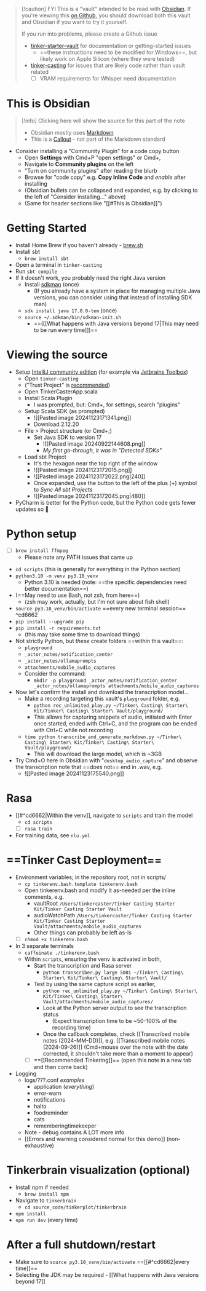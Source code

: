 > [!caution] FYI
> This is a "vault" intended to be read with [Obsidian](https://obsidian.md/). If you're viewing this [on Github](https://github.com/micseydel/tinker-starter-vault), you should download both this vault and Obsidian if you want to try it yourself.
> 
> If you run into problems, please create a Github issue
> - [tinker-starter-vault](https://github.com/micseydel/tinker-starter-vault/issues) for documentation or getting-started issues
> 	- ==these instructions need to be modified for Windows==, but likely work on Apple Silicon (where they were tested)
> - [tinker-casting](https://github.com/micseydel/tinker-casting/issues) for issues that are likely code rather than vault related
> 	- [ ] VRAM requirements for Whisper need documentation

# This is Obsidian

> [!info] Clicking here will show the source for this part of the note
> - Obsidian mostly uses [Markdown](https://en.wikipedia.org/wiki/Markdown)
> - This is a [Callout](https://help.obsidian.md/Editing+and+formatting/Callouts) - not part of the Markdown standard

- Consider installing a "Community Plugin" for a code copy button
	- Open **Settings** with Cmd+P "open settings" or Cmd+,
	- Navigate to **Community plugins** on the left
	- "Turn on community plugins" after reading the blurb
	- Browse for "code copy" e.g. **Copy Inline Code** and *enable* after installing
	- (Obsidian bullets can be collapsed and expanded, e.g. by clicking to the left of "Consider installing..." above)
	- (Same for header sections like "[[#This is Obsidian]]")

# Getting Started

- Install Home Brew if you haven't already - [brew.sh](https://brew.sh)
- Install sbt
	- `brew install sbt`
- Open a terminal in `tinker-casting`
- Run `sbt compile`
- If it doesn't work, you probably need the right Java version
	- Install [sdkman](https://sdkman.io/) (once)
		- (If you already have a system in place for managing multiple Java versions, you can consider using that instead of installing SDK man)
	- `sdk install java 17.0.0-tem` (once)
	- `source ~/.sdkman/bin/sdkman-init.sh`
		- ==([[What happens with Java versions beyond 17|This may need to be run every time]])==

# Viewing the source

- Setup [IntelliJ community edition](https://www.jetbrains.com/idea/download/?section=mac) (for example via [Jetbrains Toolbox](https://www.jetbrains.com/toolbox-app/))
	- Open `tinker-casting`
	- ("Trust Project" is [recommended](https://www.jetbrains.com/help/idea/2024.2/project-security.html?Project_security))
	- Open TinkerCasterApp.scala
	- Install Scala Plugin
		- I was prompted, but: Cmd+, for settings, search "plugins"
	- Setup Scala SDK (as prompted)
		- ![[Pasted image 20241123171341.png]]
		- Download 2.12.20
	- File > Project structure (or Cmd+;)
		- Set Java SDK to version 17
			- ![[Pasted image 20240922144608.png]]
			- *My first go-through, it was in "Detected SDKs"*
	- Load sbt Project
		- It's the hexagon near the top right of the window
		- ![[Pasted image 20241123172015.png]]
		- ![[Pasted image 20241123172022.png|240]]
		- Once expanded, use the button to the left of the plus (+) symbol to *Sync All sbt Projects*
		- ![[Pasted image 20241123172045.png|480]]
- PyCharm is better for the Python code, but the Python code gets fewer updates so 🤷

# Python setup

- [ ] `brew install ffmpeg`
	- Please note any PATH issues that came up
- `cd scripts` (this is generally for everything in the Python section)
- `python3.10 -m venv py3.10_venv`
	- Python 3.10 is needed (note: ==the specific dependencies need better documentation==)
- (==May need to use Bash, not zsh, from here==)
	- (zsh may work, actually, but I'm not sure about fish shell)
- `source py3.10_venv/bin/activate` ==every new terminal session== ^cd6662
- `pip install --upgrade pip`
- `pip install -r requirements.txt`
	- (this may take some time to download things)
- Not strictly Python, but *these* create folders ==within this vault==:
	- `playground`
	- `_actor_notes/notification_center`
	- `_actor_notes/ollamaprompts`
	- `attachments/mobile_audio_captures`
	- Consider the command:
		- `mkdir -p playground _actor_notes/notification_center _actor_notes/ollamaprompts attachments/mobile_audio_captures`
- Now let's confirm the install and download the transcription model...
	- Make a recording targeting this vault's `playground` folder, e.g.
		- `python rec_unlimited_play.py ~/Tinker\ Casting\ Starter\ Kit/Tinker\ Casting\ Starter\ Vault/playground/`
		- This allows for capturing snippets of audio, initiated with Enter once started, ended with Ctrl+C, and the program can be ended with Ctrl+C while not recording
	- `time python transcribe_and_generate_markdown.py ~/Tinker\ Casting\ Starter\ Kit/Tinker\ Casting\ Starter\ Vault/playground/`
		- This will download the large model, which is ~3GB
- Try Cmd+O here in Obsidian with "`desktop_audio_capture`" and observe the transcription note that ==does not== end in .wav, e.g.
	- ![[Pasted image 20241123175540.png]]

# Rasa

- [[#^cd6662|Within the venv]], navigate to `scripts` and train the model
	- `cd scripts`
	- [ ] `rasa train`
- For training data, see `nlu.yml`

# ==Tinker Cast Deployment==

- Environment variables; in the repository root, not in scripts/
	- `cp tinkerenv.bash.template tinkerenv.bash`
	- Open tinkerenv.bash and modify it as-needed per the inline comments, e.g.
		- vaultRoot `/Users/tinkercaster/Tinker Casting Starter Kit/Tinker Casting Starter Vault`
		- audioWatchPath `/Users/tinkercaster/Tinker Casting Starter Kit/Tinker Casting Starter Vault/attachments/mobile_audio_captures`
		- Other things can probably be left as-is
	- [ ] `chmod +x tinkerenv.bash`
- In 3 separate terminals
	- `caffeinate ./tinkerenv.bash`
	- Within `scripts`, ensuring the venv is activated in both,
		- Start the transcription and Rasa server
			- `python transcriber.py large 5001 ~/Tinker\ Casting\ Starter\ Kit/Tinker\ Casting\ Starter\ Vault/`
		- Test by using the same capture script as earlier,
			- `python rec_unlimited_play.py ~/Tinker\ Casting\ Starter\ Kit/Tinker\ Casting\ Starter\ Vault/attachments/mobile_audio_captures/`
			- Look at the Python server output to see the transcription status
				- (Expect transcription time to be ~50-100% of the recording time)
			- Once the callback completes, check [[Transcribed mobile notes (2024-MM-DD)]], e.g. [[Transcribed mobile notes (2024-09-26)]] (Cmd+mouse over the note with the date corrected, it shouldn't take more than a moment to appear)
		- [ ] ==[[Recommended Tinkering]]== (open this note in a new tab and then come back)
- Logging
	- logs/???.conf *examples*
		- application (*everything*)
		- error-warn
		- notifications
		- halto
		- foodreminder
		- cats
		- rememberingtimekeeper
	- Note - debug contains A LOT more info
	- [[Errors and warning considered normal for this demo]] (non-exhaustive)


# Tinkerbrain visualization (optional)

- Install npm if needed
	- `brew install npm`
- Navigate to `tinkerbrain`
	- `cd source_code/tinkerplot/tinkerbrain`
- `npm install`
- `npm run dev` (every time)

# After a full shutdown/restart

- Make sure to `source py3.10_venv/bin/activate` ==[[#^cd6662|every time]]==
- Selecting the JDK may be required - [[What happens with Java versions beyond 17]]
